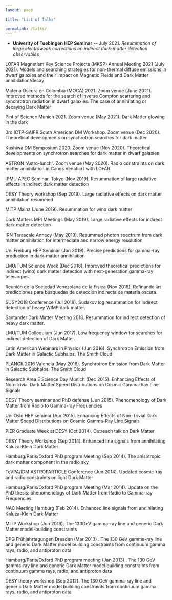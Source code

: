 ```yaml
---
layout: page

title: "List of Talks"

permalink: /talks/
---
```


* **Univerity of Tuebingen HEP Seminar** -- July 2021. 
_Resummation of large electroweak corrections on indirect dark-matter detection observables_

LOFAR Magnetism Key Science Projects (MKSP) Annual Meeting 2021 (July 2021). Models and searching strategies for non-thermal diffuse
emissions in dwarf galaxies and their impact on Magnetic Fields and Dark Matter annihilation/decay

Materia Oscura en Colombia (MOCA) 2021. Zoom venue (June 2021). Improved methods for the search of inverse Compton scattering and synchrotron radiation in dwarf galaxies. The case of annihilating or decaying Dark Matter

Pint of Science Munich 2021. Zoom venue (May 2021). Dark Matter glowing in the dark

3rd ICTP-SAIFR South American DM Workshop.  Zoom venue (Dec 2020). Theoretical developments on synchrotron searches for dark matter 

Kashiwa DM Symposium 2020.   Zoom venue (Nov 2020). Theoretical developments on synchrotron searches for dark matter in dwarf galaxies

ASTRON “Astro-lunch”.   Zoom venue (May 2020). Radio constraints on dark matter annihilation in Canes Venatici I with LOFAR

IPMU APEC Seminar. Tokyo (Nov 2019). Resummation of large radiative effects in indirect dark matter detection

DESY Theory workshop (Sep 2019). Large radiative effects on dark matter annihilation resummed

MITP Mainz (June 2019). Resummation for wino dark matter

Dark Matters MPI Meetings (May 2019). Large radiative effects for indirect dark matter detection

IRN Terascale Annecy (May 2019). Resummed photon spectrum from dark matter annihilation for intermediate and narrow energy resolution

Uni Freiburg HEP Seminar (Jan 2019). Precise predictions for gamma-ray production in dark-matter annihilation

LMU/TUM Science Week (Dec 2018). Improved theoretical predictions for indirect (wino) dark matter detection with next-generation gamma-ray telescopes. 

Reunión de la Sociedad Venezolana de la Física (Nov 2018). Refinando las predicciones para búsquedas de detección indirecta de materia oscura.

SUSY2018 Conference (Jul 2018). Sudakov log resummation for indirect detection of heavy WIMP dark matter. 

Santander Dark Matter Meeting 2018. Resummation for indirect detection of heavy dark matter. 

LMU/TUM Colloquium (Jun 2017). Low frequency window for searches for indirect detection of Dark Matter. 

Latin American Webinars in Physics (Jun 2016). Synchrotron Emission from Dark Matter in Galactic Subhalos. The Smith Cloud

PLANCK 2016 Valencia (May 2016). Synchrotron Emission from Dark Matter in Galactic Subhalos. The Smith Cloud

Research Area E Science Day Munich (Dec 2015). Enhancing Effects of Non-Trivial Dark Matter Speed Distributions on Cosmic Gamma-Ray Line Signals

DESY Theory seminar and PhD defense (Jun 2015). Phenomenology of Dark Matter from Radio to Gamma-ray Frequencies

Uni Oslo HEP seminar (Apr 2015). Enhancing Effects of Non-Trivial Dark Matter
Speed Distributions on Cosmic Gamma-Ray Line Signals

PIER Graduate Week at DESY (Oct 2014). Outreach talk on Dark Matter

DESY Theory Workshop (Sep 2014). Enhanced line signals from annihilating Kaluza-Klein Dark Matter

Hamburg/Paris/Oxford PhD program Meeting (Sep 2014). The anisotropic dark matter component in the radio sky

TeVPA/IDM ASTROPARTICLE Conference (Jun 2014). Updated cosmic-ray and radio constraints on light Dark Matter

Hamburg/Paris/Oxford PhD program Meeting (Mar 2014). Update on the PhD thesis: phenomenology of Dark Matter from Radio to Gamma-ray Frequencies

NAC Meeting Hamburg (Feb 2014). Enhanced line signals from annihilating Kaluza-Klein Dark Matter

MITP Workshop (Jun 2013). The 130GeV gamma-ray line and generic Dark Matter model-building constraints 

DPG Frühjahrtagungen Dresden (Mar 2013) . The 130 GeV gamma-ray line and generic Dark Matter model building constraints from continuum gamma rays, radio, and antiproton data

Hamburg/Paris/Oxford PhD program meeting (Jan 2013) . The 130 GeV gamma-ray line and generic Dark Matter model building constraints from continuum gamma rays, radio, and antiproton data

DESY theory workshop (Sep 2012). The 130 GeV gamma-ray line and generic Dark Matter model building constraints from continuum gamma rays, radio, and antiproton data
